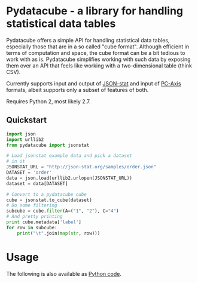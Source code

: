 # Pydatacube - a library for handling statistical data tables

Pydatacube offers a simple API for handling statistical data
tables, especially those that are in a so called "cube format". Although
efficient in terms of computation and space, the cube format can be a bit
tedious to work with as is. Pydatacube simplifies working with such data
by exposing them over an API that feels like working with a two-dimensional
table (think CSV).

Currently supports input and output of [JSON-stat](http://json-stat.org/)
and input of [PC-Axis](http://www.scb.se/sv_/PC-Axis/Start/) formats,
albeit supports only a subset of features of both.

Requires Python 2, most likely 2.7.

## Quickstart

```python
import json
import urllib2
from pydatacube import jsonstat

# Load jsonstat example data and pick a dataset
# in it
JSONSTAT_URL = "http://json-stat.org/samples/order.json"
DATASET = 'order'
data = json.load(urllib2.urlopen(JSONSTAT_URL))
dataset = data[DATASET]

# Convert to a pydatacube cube
cube = jsonstat.to_cube(dataset)
# Do some filtering
subcube = cube.filter(A=("1", "2"), C="4")
# And pretty printing
print cube.metadata['label']
for row in subcube:
	print("\t".join(map(str, row)))
```

# Usage

The following is also available as [Python code](examples/intro.py).

